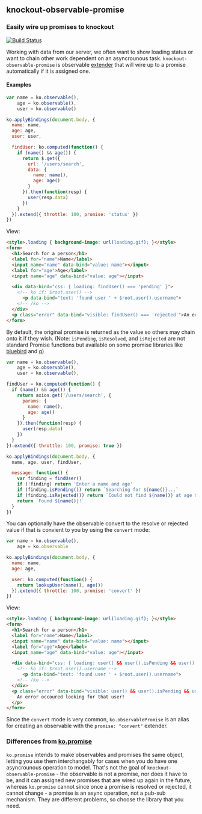 ## knockout-observable-promise
### Easily wire up promises to knockout

[![Build Status](https://secure.travis-ci.org/nathanboktae/mocha-phantomjs.png)](http://travis-ci.org/nathanboktae/mocha-phantomjs)

Working with data from our server, we often want to show loading status or want to chain other work dependent on an asyncrounous task. `knockout-observable-promise` is observable [extender](http://knockoutjs.com/documentation/extenders.html) that will wire up to a promise automatically if it is assigned one.

#### Examples

```javascript
var name = ko.observable(),
    age = ko.observable(),
    user = ko.observable()

ko.applyBindings(document.body, {
  name: name,
  age: age,
  user: user,

  findUser: ko.computed(function() {
    if (name() && age()) {
      return $.get({
        url: '/users/search', 
        data: {
          name: name(),
          age: age()
        }
      }).then(function(resp) {
        user(resp.data)
      })
    }
  }).extend({ throttle: 100, promise: 'status' })
})
```

View:

```html
<style>.loading { background-image: url(loading.gif); }</style>
<form>
  <h1>Search for a person</h1>
  <label for="name">Name</label>
  <input name="name" data-bind="value: name"></input>
  <label for="age">Age</label>
  <input name="age" data-bind="value: age"></input>

  <div data-bind="css: { loading: findUser() === 'pending' }">
    <!-- ko if: $root.user() -->
      <p data-bind="text: 'found user ' + $root.user().username">
    <!-- /ko -->
  </div>
  <p class="error" data-bind="visible: findUser() === 'rejected'">An error occoured looking for that user!</p>
</form>
```

By default, the original promise is returned as the value so others may chain onto it if they wish. (Note: `isPending`, `isResolved`, and `isRejected` are not standard Promise functions but available on some promise libraries like [bluebird](https://github.com/petkaantonov/bluebird) and [q](https://github.com/kriskowal/q))

```javascript
var name = ko.observable(),
    age = ko.observable(),
    user = ko.observable(),

findUser = ko.computed(function() {
  if (name() && age()) {
    return axios.get('/users/search', {
      params: {
        name: name(),
        age: age()
      }
    }).then(function(resp) {
      user(resp.data)
    })
  }
}).extend({ throttle: 100, promise: true })

ko.applyBindings(document.body, {
  name, age, user, findUser,

  message: function() {
    var finding = findUser()
    if (!finding) return 'Enter a name and age'
    if (finding.isPending()) return `Searching for ${name()}...`
    if (finding.isRejected()) return `Could not find ${name()} at age ${age()}`
    return `Found ${name()}!`
  }
})
```

You can optionally have the observable convert to the resolve or rejected value if that is convient to you by using the `convert` mode:


```javascript
var name = ko.observable(),
    age = ko.observable

ko.applyBindings(document.body, {
  name: name,
  age: age,

  user: ko.computed(function() {
    return lookupUser(name(), age())
  }).extend({ throttle: 100, promise: 'convert' })
})
```

View:

```html
<style>.loading { background-image: url(loading.gif); }</style>
<form>
  <h1>Search for a person</h1>
  <label for="name">Name</label>
  <input name="name" data-bind="value: name"></input>
  <label for="age">Age</label>
  <input name="age" data-bind="value: age"></input>

  <div data-bind="css: { loading: user() && user().isPending && user().isPending() }">
    <!-- ko if: $root.user().username -->
      <p data-bind="text: 'found user ' + $root.user().username">
    <!-- /ko -->
  </div>
  <p class="error" data-bind="visible: user() && user().isPending && user().isRejected()">
    An error occoured looking for that user!
  </p>
</form>
```

Since the `convert` mode is very common, `ko.observablePromise` is an alias for creating an observable with the `promise: "convert"` extender.

### Differences from [ko.promise](https://github.com/jrsearles/ko-promise)

`ko.promise` intends to make observables and promises the same object, letting you use them interchangably for cases when you do have one asyncrounous operation to model. That's not the goal of `knockout-observable-promise` - the observable is not a promise, nor does it have to be, and it can assigned new promises that are wired up again in the future, whereas `ko.promise` cannot since once a promise is resolved or rejected, it cannot change - a promise is an async operation, not a pub-sub mechanism. They are different problems, so choose the library that you need.